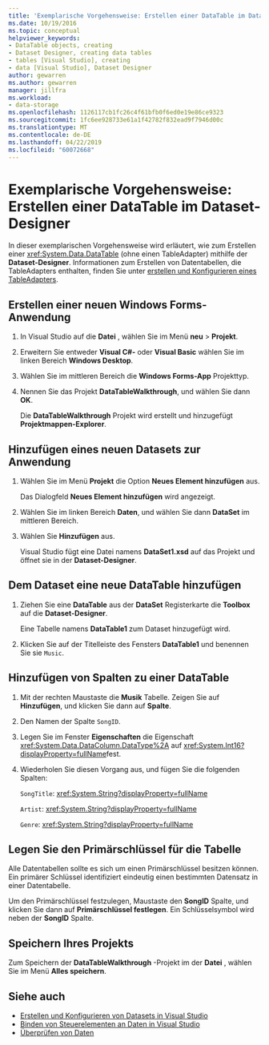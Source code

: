 ```yaml
---
title: 'Exemplarische Vorgehensweise: Erstellen einer DataTable im Dataset-Designer'
ms.date: 10/19/2016
ms.topic: conceptual
helpviewer_keywords:
- DataTable objects, creating
- Dataset Designer, creating data tables
- tables [Visual Studio], creating
- data [Visual Studio], Dataset Designer
author: gewarren
ms.author: gewarren
manager: jillfra
ms.workload:
- data-storage
ms.openlocfilehash: 1126117cb1fc26c4f61bfb0f6ed0e19e86ce9323
ms.sourcegitcommit: 1fc6ee928733e61a1f42782f832ead9f7946d00c
ms.translationtype: MT
ms.contentlocale: de-DE
ms.lasthandoff: 04/22/2019
ms.locfileid: "60072668"
---
```

# <a name="walkthrough-create-a-datatable-in-the-dataset-designer"></a>Exemplarische Vorgehensweise: Erstellen einer DataTable im Dataset-Designer

In dieser exemplarischen Vorgehensweise wird erläutert, wie zum Erstellen einer <xref:System.Data.DataTable> (ohne einen TableAdapter) mithilfe der **Dataset-Designer**. Informationen zum Erstellen von Datentabellen, die TableAdapters enthalten, finden Sie unter [erstellen und Konfigurieren eines TableAdapters](../data-tools/create-and-configure-tableadapters.md).

## <a name="create-a-new-windows-forms-application"></a>Erstellen einer neuen Windows Forms-Anwendung

1. In Visual Studio auf die **Datei** , wählen Sie im Menü **neu** > **Projekt**.

2. Erweitern Sie entweder **Visual C#-** oder **Visual Basic** wählen Sie im linken Bereich **Windows Desktop**.

3. Wählen Sie im mittleren Bereich die **Windows Forms-App** Projekttyp.

4. Nennen Sie das Projekt **DataTableWalkthrough**, und wählen Sie dann **OK**.

     Die **DataTableWalkthrough** Projekt wird erstellt und hinzugefügt **Projektmappen-Explorer**.

## <a name="add-a-new-dataset-to-the-application"></a>Hinzufügen eines neuen Datasets zur Anwendung

1. Wählen Sie im Menü **Projekt** die Option **Neues Element hinzufügen** aus.

     Das Dialogfeld **Neues Element hinzufügen** wird angezeigt.

2. Wählen Sie im linken Bereich **Daten**, und wählen Sie dann **DataSet** im mittleren Bereich.

3. Wählen Sie **Hinzufügen** aus.

     Visual Studio fügt eine Datei namens **DataSet1.xsd** auf das Projekt und öffnet sie in der **Dataset-Designer**.

## <a name="add-a-new-datatable-to-the-dataset"></a>Dem Dataset eine neue DataTable hinzufügen

1. Ziehen Sie eine **DataTable** aus der **DataSet** Registerkarte die **Toolbox** auf die **Dataset-Designer**.

     Eine Tabelle namens **DataTable1** zum Dataset hinzugefügt wird.

2. Klicken Sie auf der Titelleiste des Fensters **DataTable1** und benennen Sie sie `Music`.

## <a name="add-columns-to-the-datatable"></a>Hinzufügen von Spalten zu einer DataTable

1. Mit der rechten Maustaste die **Musik** Tabelle. Zeigen Sie auf **Hinzufügen**, und klicken Sie dann auf **Spalte**.

2. Den Namen der Spalte `SongID`.

3. Legen Sie im Fenster **Eigenschaften** die Eigenschaft <xref:System.Data.DataColumn.DataType%2A> auf <xref:System.Int16?displayProperty=fullName>fest.

4. Wiederholen Sie diesen Vorgang aus, und fügen Sie die folgenden Spalten:

     `SongTitle`: <xref:System.String?displayProperty=fullName>

     `Artist`: <xref:System.String?displayProperty=fullName>

     `Genre`: <xref:System.String?displayProperty=fullName>

## <a name="set-the-primary-key-for-the-table"></a>Legen Sie den Primärschlüssel für die Tabelle

Alle Datentabellen sollte es sich um einen Primärschlüssel besitzen können. Ein primärer Schlüssel identifiziert eindeutig einen bestimmten Datensatz in einer Datentabelle.

Um den Primärschlüssel festzulegen, Maustaste den **SongID** Spalte, und klicken Sie dann auf **Primärschlüssel festlegen**. Ein Schlüsselsymbol wird neben der **SongID** Spalte.

## <a name="save-your-project"></a>Speichern Ihres Projekts

Zum Speichern der **DataTableWalkthrough** -Projekt im der **Datei** , wählen Sie im Menü **Alles speichern**.

## <a name="see-also"></a>Siehe auch

- [Erstellen und Konfigurieren von Datasets in Visual Studio](../data-tools/create-and-configure-datasets-in-visual-studio.md)
- [Binden von Steuerelementen an Daten in Visual Studio](../data-tools/bind-controls-to-data-in-visual-studio.md)
- [Überprüfen von Daten](../data-tools/validate-data-in-datasets.md)
